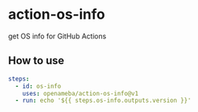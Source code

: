 # action-os-info

get OS info for GitHub Actions

## How to use

```yaml
steps:
  - id: os-info
    uses: openameba/action-os-info@v1
  - run: echo '${{ steps.os-info.outputs.version }}'
```
